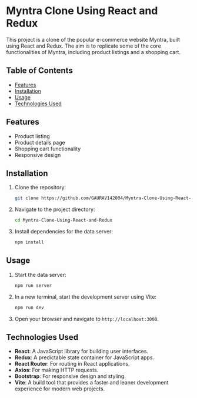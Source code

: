 
# Myntra Clone Using React and Redux

This project is a clone of the popular e-commerce website Myntra, built using React and Redux. The aim is to replicate some of the core functionalities of Myntra, including product listings and a shopping cart.

## Table of Contents

- [Features](#features)
- [Installation](#installation)
- [Usage](#usage)
- [Technologies Used](#technologies-used)


## Features

- Product listing 
- Product details page
- Shopping cart functionality
- Responsive design

## Installation

1. Clone the repository:
   ```bash
   git clone https://github.com/GAURAV142004/Myntra-Clone-Using-React-and-Redux.git
   ```
2. Navigate to the project directory:
   ```bash
   cd Myntra-Clone-Using-React-and-Redux
   ```
3. Install dependencies for the data server:
   ```bash
   npm install
   ```

## Usage

1. Start the data server:
   ```bash
   npm run server
   ```
2. In a new terminal, start the development server using Vite:
   ```bash
   npm run dev
   ```
3. Open your browser and navigate to `http://localhost:3000`.

## Technologies Used

- **React**: A JavaScript library for building user interfaces.
- **Redux**: A predictable state container for JavaScript apps.
- **React Router**: For routing in React applications.
- **Axios**: For making HTTP requests.
- **Bootstrap**: For responsive design and styling.
- **Vite**: A build tool that provides a faster and leaner development experience for modern web projects.
